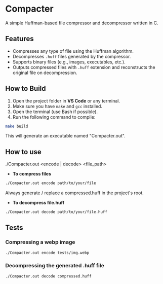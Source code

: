 # Compacter
A simple Huffman-based file compressor and decompressor written in C.

## Features
- Compresses any type of file using the Huffman algorithm.
- Decompresses `.huff` files generated by the compressor.
- Supports binary files (e.g., images, executables, etc.).
- Outputs compressed files with `.huff` extension and reconstructs the original file on decompression.

## How to Build
1. Open the project folder in **VS Code** or any terminal.
2. Make sure you have `make` and `gcc` installed.
3. Open the terminal (use Bash if possible).
4. Run the following command to compile:

```bash
make build
```
This will generate an executable named "Compacter.out".

## How to use
./Compacter.out <encode | decode> <file_path>

- **To compress files**
```bash
./Compacter.out encode path/to/your/file
```
Always generate / replace a compressed.huff in the project's root.

- **To decompress file.huff**
```bash
./Compacter.out decode path/to/your/file.huff
```

## Tests
### Compressing a webp image
```bash
./Compacter.out encode tests/img.webp
```

### Decompressing the generated .huff file
```bash
./Compacter.out decode compressed.huff
```
